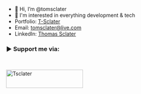 - 👋 Hi, I’m @tomsclater
- 👀 I'm interested in everything development & tech
- Portfolio: [T-Sclater](https://t-sclater.vercel.app/)
- Email: tomsclater@live.com
- LinkedIn: [Thomas Sclater](https://linkedin.com/in/tomsclater/)
  
<h3 align="left">▶ Support me via:</h3><br />
<p><a href="https://www.buymeacoffee.com/tsclater" target="_blank"> <img  src="https://www.buymeacoffee.com/assets/img/guidelines/download-assets-sm-1.svg" height="50" width="210" alt="Tsclater" ></img></a></p><br />

